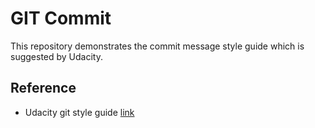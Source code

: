# GIT Commit

This repository demonstrates the commit message style guide which is suggested by Udacity.  

## Reference

- Udacity git style guide [link](https://udacity.github.io/git-styleguide/)
